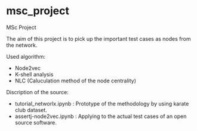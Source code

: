 # msc_project
MSc Project

The aim of this project is to pick up the important test cases as nodes from the network.

Used algorithm:
- Node2vec
- K-shell analysis
- NLC (Caluculation method of the node centrality)

Discription of the source:
- tutorial_networlx.ipynb : Prototype of the methodology by using karate club dataset.
- assertj-node2vec.ipynb : Applying to the actual test cases of an open source software.